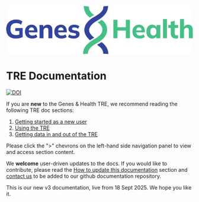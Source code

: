 ![Genes and Health logo](images/branding/genes-and-health-logo-blue-green.svg)

# TRE Documentation
[![DOI](https://zenodo.org/badge/1058829966.svg)](https://doi.org/10.5281/zenodo.17160252)

If you are **new** to the Genes & Health TRE, we recommend reading the following TRE doc sections:

1. [Getting started as a new user](getting-started-as-a-new-user/what-is-a-tre.md)
2. [Using the TRE](using-the-tre/understanding-tre-folders-and-buckets.md)
3. [Getting data in and out of the TRE](getting-data-in-and-out-of-the-TRE/requesting-data-out-of-the-TRE.md)

Please click the ">" chevrons on the left-hand side navigation panel to view and access section content. 

We **welcome** user-driven updates to the docs.  If you would like to contribute, please read the [How to update this documentation](how-tos/how-to-update-this-documentation.md) section and [contact us](mailto:genesandhealth@qmul.ac.uk) to be added to our github documentation repository.

This is our new v3 documentation, live from 18 Sept 2025. We hope you like it.

<!--
<div class="grid cards">
  
    <a href="getting-started-as-a-new-user" class="md-button md-button--primary">Getting started</a>
 
    <a href="page2.md" class="md-button md-button--primary">How to guide</a>
  
    <a href="explainers" class="md-button md-button--primary">Explainers</a>
  
    <a href="page4.md" class="md-button md-button--primary">Other documents</a>

</div>
-->
